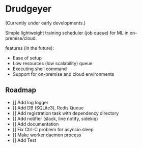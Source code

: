 # Drudgeyer

(Currently under early developments.)

Simple lightweight training scheduler (job queue) for ML in on-premise/cloud.

features (in the future):

* Ease of setup
* Low resources (low scalability) queue
* Executing shell command
* Support for on-premise and cloud environments

## Roadmap

* [] Add log logger
* [] Add DB (SQLite3), Redis Queue
* [] Add registration task with dependency directory
* [] Add notifier (slack, line notify, sidekiq)
* [] Add documentation
* [] Fix Ctrl-C problem for asyncio.sleep
* [] Make worker daemon process 
* [] Add Test
